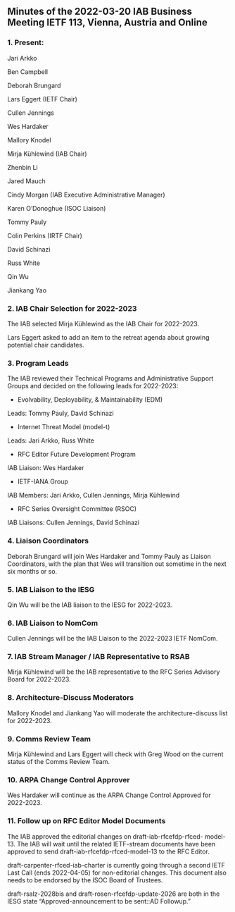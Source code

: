 
Minutes of the 2022-03-20 IAB Business Meeting
IETF 113, Vienna, Austria and Online
-----------------------------------------------------------------------------------


### 1. Present:


Jari Arkko  

Ben Campbell  

Deborah Brungard  

Lars Eggert (IETF Chair)  

Cullen Jennings  

Wes Hardaker  

Mallory Knodel  

Mirja Kühlewind (IAB Chair)  

Zhenbin Li  

Jared Mauch  

Cindy Morgan (IAB Executive Administrative Manager)  

Karen O’Donoghue (ISOC Liaison)  

Tommy Pauly  

Colin Perkins (IRTF Chair)  

David Schinazi  

Russ White  

Qin Wu  

Jiankang Yao


### 2. IAB Chair Selection for 2022-2023


The IAB selected Mirja Kühlewind as the IAB Chair for 2022-2023.


Lars Eggert asked to add an item to the retreat agenda about growing potential chair candidates.


### 3. Program Leads


The IAB reviewed their Technical Programs and Administrative Support Groups and decided on the following leads for 2022-2023:


* Evolvability, Deployability, & Maintainability (EDM)  

Leads: Tommy Pauly, David Schinazi
* Internet Threat Model (model-t)  

Leads: Jari Arkko, Russ White
* RFC Editor Future Development Program  

IAB Liaison: Wes Hardaker
* IETF-IANA Group  

IAB Members: Jari Arkko, Cullen Jennings, Mirja Kühlewind
* RFC Series Oversight Committee (RSOC)  

IAB Liaisons: Cullen Jennings, David Schinazi


### 4. Liaison Coordinators


Deborah Brungard will join Wes Hardaker and Tommy Pauly as Liaison Coordinators, with the plan that Wes will transition out sometime in the next six months or so.


### 5. IAB Liaison to the IESG


Qin Wu will be the IAB liaison to the IESG for 2022-2023.


### 6. IAB Liaison to NomCom


Cullen Jennings will be the IAB Liaison to the 2022-2023 IETF NomCom.


### 7. IAB Stream Manager / IAB Representative to RSAB


Mirja Kühlewind will be the IAB representative to the RFC Series Advisory Board for 2022-2023.


### 8. Architecture-Discuss Moderators


Mallory Knodel and Jiankang Yao will moderate the architecture-discuss list for 2022-2023.


### 9. Comms Review Team


Mirja Kühlewind and Lars Eggert will check with Greg Wood on the current status of the Comms Review Team.


### 10. ARPA Change Control Approver


Wes Hardaker will continue as the ARPA Change Control Approved for 2022-2023.


### 11. Follow up on RFC Editor Model Documents


The IAB approved the editorial changes on draft-iab-rfcefdp-rfced- model-13. The IAB will wait until the related IETF-stream documents have been approved to send draft-iab-rfcefdp-rfced-model-13 to the RFC Editor.


draft-carpenter-rfced-iab-charter is currently going through a second IETF Last Call (ends 2022-04-05) for non-editorial changes. This document also needs to be endorsed by the ISOC Board of Trustees.


draft-rsalz-2028bis and draft-rosen-rfcefdp-update-2026 are both in the IESG state “Approved-announcement to be sent::AD Followup.”


